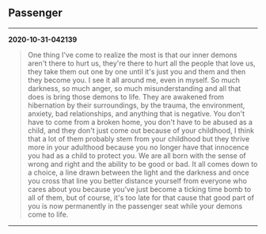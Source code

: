 ## Passenger

---

**2020-10-31-042139**

>One thing I've come to realize the most is that our inner demons aren't there to hurt us, they're there to hurt all the people that love us, they take them out one by one until it's just you and them and then they become you. I see it all around me, even in myself. So much darkness, so much anger, so much misunderstanding and all that does is bring those demons to life. They are awakened from hibernation by their surroundings, by the trauma, the environment, anxiety, bad relationships, and anything that is negative. You don't have to come from a broken home, you don't have to be abused as a child, and they don't just come out because of your childhood, I think that a lot of them probably stem from your childhood but they thrive more in your adulthood because you no longer have that innocence you had as a child to protect you. We are all born with the sense of wrong and right and the ability to be good or bad. It all comes down to a choice, a line drawn between the light and the darkness and once you cross that line you better distance yourself from everyone who cares about you because you've just become a ticking time bomb to all of them, but of course, it's too late for that cause that good part of you is now permanently in the passenger seat while your demons come to life.  

---